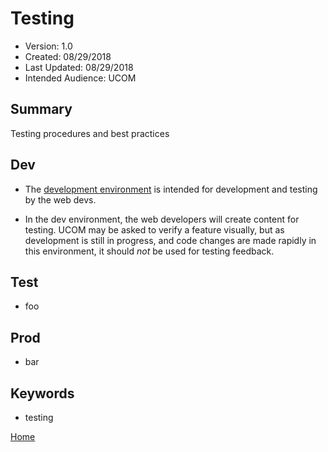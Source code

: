 # Testing

* Version: 1.0
* Created: 08/29/2018
* Last Updated: 08/29/2018
* Intended Audience: UCOM

## Summary

Testing procedures and best practices

## Dev

* The [development environment](http://dev-creighton.acsitefactory.com) is intended for development and testing by the web devs.

* In the dev environment, the web developers will create content for testing. UCOM may be asked to verify a feature visually, but as development is still in progress, and code changes are made rapidly in this environment, it should _not_ be used for testing feedback.

## Test

* foo

## Prod

* bar

## Keywords

* testing

[Home](/d8-platform/docs/UCOM/TABLE_OF_CONTENTS)
